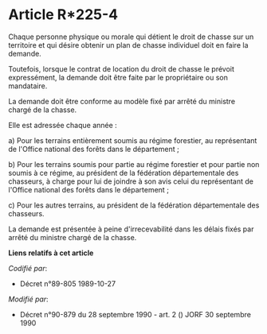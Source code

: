 # Article R*225-4

Chaque personne physique ou morale qui détient le droit de chasse sur un territoire et qui désire obtenir un plan de chasse
individuel doit en faire la demande.

Toutefois, lorsque le contrat de location du droit de chasse le prévoit expressément, la demande doit être faite par le
propriétaire ou son mandataire.

La demande doit être conforme au modèle fixé par arrêté du ministre chargé de la chasse.

Elle est adressée chaque année :

a) Pour les terrains entièrement soumis au régime forestier, au représentant  de l'Office national des forêts dans le
département ;

b) Pour les terrains soumis pour partie au régime forestier et pour partie non soumis à ce régime, au président de la
fédération départementale des chasseurs, à charge pour lui de joindre à son avis celui du représentant de l'Office national
des forêts dans le département ;

c) Pour les autres terrains, au président de la fédération départementale des chasseurs.

La demande est présentée à peine d'irrecevabilité dans les délais fixés par arrêté du ministre chargé de la chasse.

**Liens relatifs à cet article**

_Codifié par_:

  - Décret n°89-805 1989-10-27

_Modifié par_:

  - Décret n°90-879 du 28 septembre 1990 - art. 2 () JORF 30 septembre 1990
